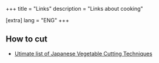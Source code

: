 +++
title = "Links"
description = "Links about cooking"

[extra]
lang = "ENG"
+++

## How to cut

* [Utimate list of Japanese Vegetable Cutting Techniques](https://thechefdojo.com/japanese-vegetable-cutting-techniques/)

